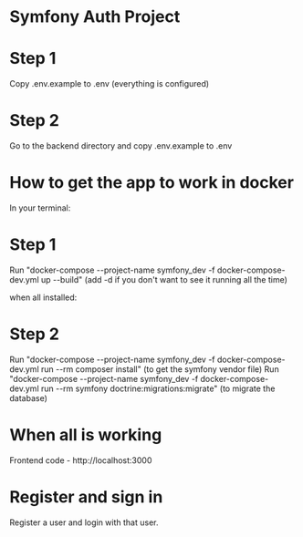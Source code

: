 # Symfony Auth Project

# Step 1

Copy .env.example to .env (everything is configured)

# Step 2

Go to the backend directory and copy .env.example to .env

# How to get the app to work in docker

In your terminal:

# Step 1

Run "docker-compose --project-name symfony_dev -f docker-compose-dev.yml up --build" (add -d if you don't want to see it running all the time)

when all installed:

# Step 2

Run "docker-compose --project-name symfony_dev -f docker-compose-dev.yml run --rm composer install" (to get the symfony vendor file)
Run "docker-compose --project-name symfony_dev -f docker-compose-dev.yml run --rm symfony doctrine:migrations:migrate" (to migrate the database)

# When all is working

Frontend code - http://localhost:3000

# Register and sign in

Register a user and login with that user.
